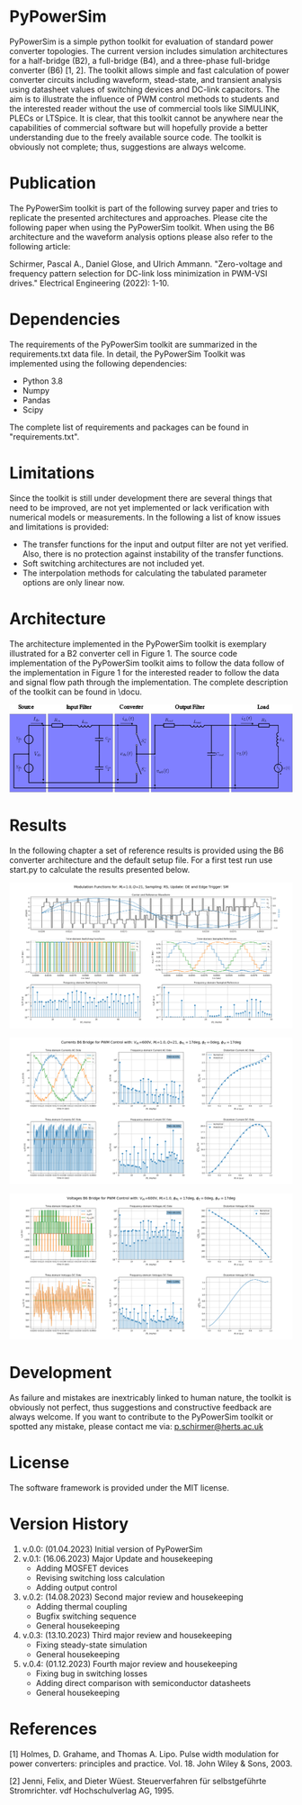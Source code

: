 # PyPowerSim
PyPowerSim is a simple python toolkit for evaluation of standard power converter topologies.
The current version includes simulation architectures for a half-bridge (B2), a 
full-bridge (B4), and a three-phase full-bridge converter (B6) [1, 2]. The toolkit 
allows simple and fast calculation of power converter circuits including waveform, 
stead-state, and transient analysis using datasheet values of switching devices and 
DC-link capacitors. The aim is to illustrate the influence of PWM control methods 
to students and the interested reader without the use of commercial tools like SIMULINK, 
PLECs or LTSpice. It is clear, that this toolkit cannot be anywhere near the capabilities 
of commercial software but will hopefully provide a better understanding due to the freely 
available source code. The toolkit is obviously not complete; thus, suggestions are 
always welcome.

    
# Publication
The PyPowerSim toolkit is part of the following survey paper and tries to replicate 
the presented architectures and approaches. Please cite the following paper when 
using the PyPowerSim toolkit. When using the B6 architecture and the waveform analysis 
options please also refer to the following article:

Schirmer, Pascal A., Daniel Glose, and Ulrich Ammann. "Zero-voltage and frequency pattern 
selection for DC-link loss minimization in PWM-VSI drives." Electrical Engineering (2022): 1-10.


# Dependencies
The requirements of the PyPowerSim toolkit are summarized in the requirements.txt data file.
In detail, the PyPowerSim Toolkit was implemented using the following dependencies:
- Python 3.8
- Numpy 
- Pandas
- Scipy

The complete list of requirements and packages can be found in "requirements.txt".


# Limitations
Since the toolkit is still under development there are several things that need to be 
improved, are not yet implemented or lack verification with numerical models or measurements.
In the following a list of know issues and limitations is provided:
- The transfer functions for the input and output filter are not yet verified. Also, there is no protection against instability of the transfer functions.
- Soft switching architectures are not included yet.
- The interpolation methods for calculating the tabulated parameter options are only linear now.


# Architecture
The architecture implemented in the PyPowerSim toolkit is exemplary illustrated for a B2 
converter cell in Figure 1. The source code implementation of the PyPowerSim toolkit aims
to follow the data follow of the implementation in Figure 1 for the interested reader to
follow the data and signal flow path through the implementation. The complete description of the
toolkit can be found in \docu.

![img_4.png](docu/images/img_4.png)


# Results
In the following chapter a set of reference results is provided using the B6 converter 
architecture and the default setup file. For a first test run use start.py to calculate 
the results presented below.

![img.png](docu/images/img.png)

![img_1.png](docu/images/img_1.png)

![img_2.png](docu/images/img_2.png)


# Development
As failure and mistakes are inextricably linked to human nature, the toolkit is obviously not perfect, 
thus suggestions and constructive feedback are always welcome. If you want to contribute to the PyPowerSim 
toolkit or spotted any mistake, please contact me via: p.schirmer@herts.ac.uk


# License
The software framework is provided under the MIT license.

# Version History
1) v.0.0: (01.04.2023) Initial version of PyPowerSim
2) v.0.1: (16.06.2023) Major Update and housekeeping
    - Adding MOSFET devices
    - Revising switching loss calculation
    - Adding output control
3) v.0.2: (14.08.2023) Second major review and housekeeping
    - Adding thermal coupling
    - Bugfix switching sequence
    - General housekeeping
4) v.0.3: (13.10.2023) Third major review and housekeeping
    - Fixing steady-state simulation
    - General housekeeping
5) v.0.4: (01.12.2023) Fourth major review and housekeeping
    - Fixing bug in switching losses
    - Adding direct comparison with semiconductor datasheets
    - General housekeeping
   
# References
[1] Holmes, D. Grahame, and Thomas A. Lipo. Pulse width modulation for power converters: principles and practice. 
Vol. 18. John Wiley & Sons, 2003.

[2] Jenni, Felix, and Dieter Wüest. Steuerverfahren für selbstgeführte Stromrichter. vdf Hochschulverlag AG, 1995.
